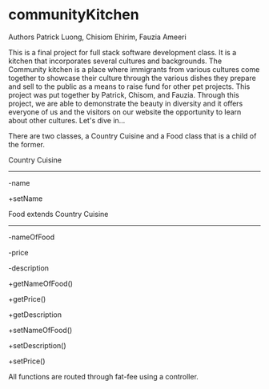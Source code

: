 # communityKitchen
Authors Patrick Luong, Chisiom Ehirim, Fauzia Ameeri

This is a final project for full stack software development class. It is a kitchen that incorporates several cultures and backgrounds. The Community kitchen is a place where immigrants from various cultures come together to showcase their culture through the various dishes they prepare and sell to the public as a means to raise fund for other pet projects. This project was put together by Patrick, Chisom, and Fauzia. Through this project, we are able to demonstrate the beauty in diversity and it offers everyone of us and the visitors on our website the opportunity to learn about other cultures. Let's dive in...

There are two classes, a Country Cuisine and a Food class that is a child of the former.

Country Cuisine
_______
-name

+setName

Food extends Country Cuisine
________
-nameOfFood

-price

-description

+getNameOfFood()

+getPrice()

+getDescription

+setNameOfFood()

+setDescription()

+setPrice()



All functions are routed through fat-fee using a controller. 
